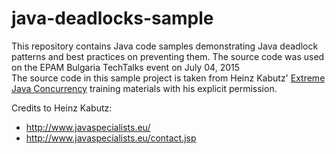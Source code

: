 # java-deadlocks-sample
This repository contains Java code samples demonstrating Java deadlock patterns and best practices on preventing them. The source code was used on the EPAM Bulgaria TechTalks event on July 04, 2015  
The source code in this sample project is taken from Heinz Kabutz' [Extreme Java Concurrency](http://www.javaspecialists.eu/courses/xj-conc-j8.jsp) training materials with his explicit permission.

Credits to Heinz Kabutz:
* http://www.javaspecialists.eu/
* http://www.javaspecialists.eu/contact.jsp
